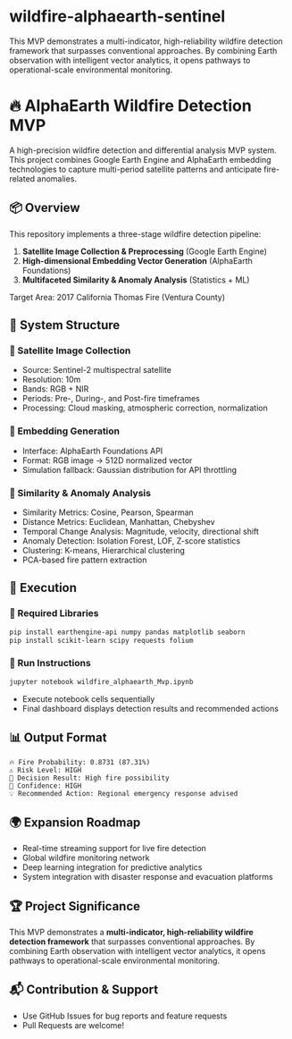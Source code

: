 # wildfire-alphaearth-sentinel
This MVP demonstrates a multi-indicator, high-reliability wildfire detection framework that surpasses conventional approaches. By combining Earth observation with intelligent vector analytics, it opens pathways to operational-scale environmental monitoring.

# 🔥 AlphaEarth Wildfire Detection MVP

A high-precision wildfire detection and differential analysis MVP system. This project combines Google Earth Engine and AlphaEarth embedding technologies to capture multi-period satellite patterns and anticipate fire-related anomalies.

## 📦 Overview

This repository implements a three-stage wildfire detection pipeline:

1. **Satellite Image Collection & Preprocessing** (Google Earth Engine)
2. **High-dimensional Embedding Vector Generation** (AlphaEarth Foundations)
3. **Multifaceted Similarity & Anomaly Analysis** (Statistics + ML)

Target Area: 2017 California Thomas Fire (Ventura County)

## 🚀 System Structure

### 📡 Satellite Image Collection
- Source: Sentinel-2 multispectral satellite
- Resolution: 10m
- Bands: RGB + NIR
- Periods: Pre-, During-, and Post-fire timeframes
- Processing: Cloud masking, atmospheric correction, normalization

### 🔎 Embedding Generation
- Interface: AlphaEarth Foundations API
- Format: RGB image → 512D normalized vector
- Simulation fallback: Gaussian distribution for API throttling

### 🧠 Similarity & Anomaly Analysis
- Similarity Metrics: Cosine, Pearson, Spearman
- Distance Metrics: Euclidean, Manhattan, Chebyshev
- Temporal Change Analysis: Magnitude, velocity, directional shift
- Anomaly Detection: Isolation Forest, LOF, Z-score statistics
- Clustering: K-means, Hierarchical clustering
- PCA-based fire pattern extraction

## 🧪 Execution

### 🔧 Required Libraries
```bash
pip install earthengine-api numpy pandas matplotlib seaborn
pip install scikit-learn scipy requests folium
```

### 🏁 Run Instructions
```bash
jupyter notebook wildfire_alphaearth_Mvp.ipynb
```

- Execute notebook cells sequentially  
- Final dashboard displays detection results and recommended actions

## 📊 Output Format

```
🔥 Fire Probability: 0.8731 (87.31%)
⚠️ Risk Level: HIGH
📝 Decision Result: High fire possibility
🎯 Confidence: HIGH
💡 Recommended Action: Regional emergency response advised
```

## 🌍 Expansion Roadmap

- Real-time streaming support for live fire detection  
- Global wildfire monitoring network  
- Deep learning integration for predictive analytics  
- System integration with disaster response and evacuation platforms

## 🏆 Project Significance

This MVP demonstrates a **multi-indicator, high-reliability wildfire detection framework** that surpasses conventional approaches. By combining Earth observation with intelligent vector analytics, it opens pathways to operational-scale environmental monitoring.

## 📬 Contribution & Support

- Use GitHub Issues for bug reports and feature requests  
- Pull Requests are welcome!

```
